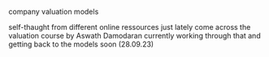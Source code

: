 company valuation models

self-thaught from different online ressources
    just lately come across the valuation course by Aswath Damodaran
        currently working through that and getting back to the models soon (28.09.23)